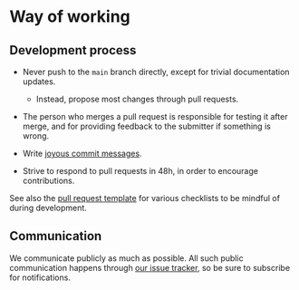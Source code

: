 # Way of working

## Development process

- Never push to the `main` branch directly, except for trivial documentation updates.

  - Instead, propose most changes through pull requests.

- The person who merges a pull request is responsible for testing it after merge, and for providing feedback to the submitter if something is wrong.

- Write [joyous commit messages](https://medium.com/@joshuatauberer/write-joyous-git-commit-messages-2f98891114c4).

- Strive to respond to pull requests in 48h, in order to encourage contributions.

See also the [pull request template](pull_request_template.md) for various checklists to be mindful of during development.

## Communication

We communicate publicly as much as possible. All such public communication happens through [our issue tracker](https://github.com/fullstaq-ruby/infra/issues), so be sure to subscribe for notifications.
